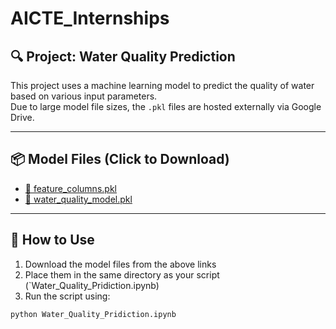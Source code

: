 # AICTE_Internships

## 🔍 Project: Water Quality Prediction

This project uses a machine learning model to predict the quality of water based on various input parameters.  
Due to large model file sizes, the `.pkl` files are hosted externally via Google Drive.

---

## 📦 Model Files (Click to Download)

- [📁 feature_columns.pkl](https://drive.google.com/uc?export=download&id=19a2ZHp8VQkHZNR5YmQxb6_AZzsEdPvIs)
- [📁 water_quality_model.pkl](https://drive.google.com/uc?export=download&id=1kytdFzypSqbZijsNjC4aIqit8HD9D1-d)

---

## 🚀 How to Use

1. Download the model files from the above links
2. Place them in the same directory as your script (`Water_Quality_Pridiction.ipynb)
3. Run the script using:

```bash
python Water_Quality_Pridiction.ipynb
